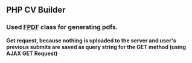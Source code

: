 ## PHP CV Builder
### Used [FPDF](http://fpdf.org/) class for generating pdfs.
**Get request, because nothing is uploaded to the server and user's 
previous submits are saved as query string for the GET method (using AJAX GET Request)**  
